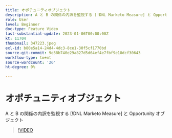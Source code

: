```yaml
---
title: オポチュニティオブジェクト
description: A と B の関係の内訳を監視する [!DNL Marketo Measure] と Opportunity オブジェクト
role: User
level: Beginner
doc-type: Feature Video
last-substantial-update: 2023-01-06T00:00:00Z
kt: 11704
thumbnail: 347223.jpeg
exl-id: b80e5a14-24d4-4dc3-8ce1-30f5cf1770bd
source-git-commit: 9e38b740e29a827d5d64ef4e7fbf9e18dcf30643
workflow-type: tm+mt
source-wordcount: '26'
ht-degree: 0%

---
```


# オポチュニティオブジェクト

A と B の関係の内訳を監視する [!DNL Marketo Measure] と Opportunity オブジェクト

>[!VIDEO](https://video.tv.adobe.com/v/347223/?quality=12&learn=on)
